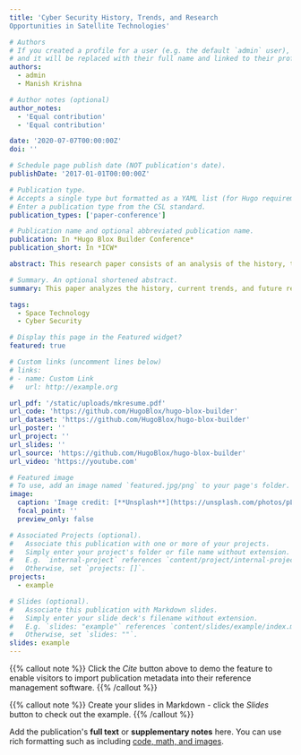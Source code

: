 ```yaml
---
title: 'Cyber Security History, Trends, and Research
Opportunities in Satellite Technologies'

# Authors
# If you created a profile for a user (e.g. the default `admin` user), write the username (folder name) here
# and it will be replaced with their full name and linked to their profile.
authors:
  - admin
  - Manish Krishna

# Author notes (optional)
author_notes:
  - 'Equal contribution'
  - 'Equal contribution'

date: '2020-07-07T00:00:00Z'
doi: ''

# Schedule page publish date (NOT publication's date).
publishDate: '2017-01-01T00:00:00Z'

# Publication type.
# Accepts a single type but formatted as a YAML list (for Hugo requirements).
# Enter a publication type from the CSL standard.
publication_types: ['paper-conference']

# Publication name and optional abbreviated publication name.
publication: In *Hugo Blox Builder Conference*
publication_short: In *ICW*

abstract: This research paper consists of an analysis of the history, trends, and research opportunities of cyber security in satellite technologies. The paper delves into the history of satellite technologies and past events of cyber-attacks that had occurred. Emerging trends such as the evolution of cyber- enabled disruptions, cyber threats on space-link communications, and cyber-attack vectors on unpatched and outdated legacy software’s deployed in satellite technologies is also investigated. Lastly, possible research opportunities such as the development of unilateral cyber-security standards, frameworks, and laws that could improve the overall governance of satellite technologies is explored. The research into the modernization of satellite legacy systems, common security architecture and the implementation of quantum communication encryption for satellite communications are investigated in a bid to improve the current cyber security posture in satellite technologies.

# Summary. An optional shortened abstract.
summary: This paper analyzes the history, current trends, and future research opportunities in cybersecurity for satellite technologies. It reviews past cyber-attacks on satellites, explores emerging threats like cyber disruptions, vulnerabilities in space-link communications, and risks from outdated legacy systems. The study also identifies research opportunities, including the need for standardized cybersecurity frameworks, modernizing legacy systems, developing unified security architectures, and exploring quantum encryption to enhance satellite cybersecurity.

tags:
  - Space Technology
  - Cyber Security

# Display this page in the Featured widget?
featured: true

# Custom links (uncomment lines below)
# links:
# - name: Custom Link
#   url: http://example.org

url_pdf: '/static/uploads/mkresume.pdf'
url_code: 'https://github.com/HugoBlox/hugo-blox-builder'
url_dataset: 'https://github.com/HugoBlox/hugo-blox-builder'
url_poster: ''
url_project: ''
url_slides: ''
url_source: 'https://github.com/HugoBlox/hugo-blox-builder'
url_video: 'https://youtube.com'

# Featured image
# To use, add an image named `featured.jpg/png` to your page's folder.
image:
  caption: 'Image credit: [**Unsplash**](https://unsplash.com/photos/pLCdAaMFLTE)'
  focal_point: ''
  preview_only: false

# Associated Projects (optional).
#   Associate this publication with one or more of your projects.
#   Simply enter your project's folder or file name without extension.
#   E.g. `internal-project` references `content/project/internal-project/index.md`.
#   Otherwise, set `projects: []`.
projects:
  - example

# Slides (optional).
#   Associate this publication with Markdown slides.
#   Simply enter your slide deck's filename without extension.
#   E.g. `slides: "example"` references `content/slides/example/index.md`.
#   Otherwise, set `slides: ""`.
slides: example
---
```


{{% callout note %}}
Click the _Cite_ button above to demo the feature to enable visitors to import publication metadata into their reference management software.
{{% /callout %}}

{{% callout note %}}
Create your slides in Markdown - click the _Slides_ button to check out the example.
{{% /callout %}}

Add the publication's **full text** or **supplementary notes** here. You can use rich formatting such as including [code, math, and images](https://docs.hugoblox.com/content/writing-markdown-latex/).
